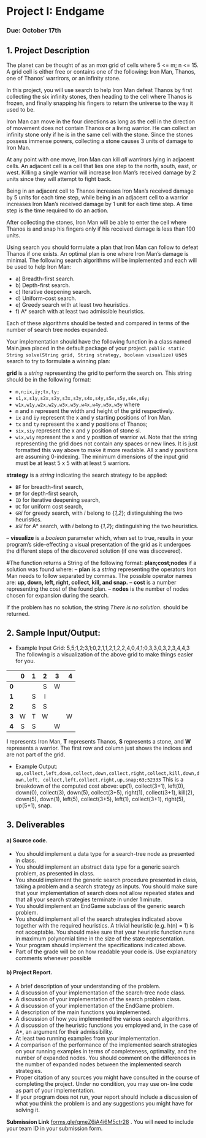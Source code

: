 # Project I: Endgame #
### Due: October 17th ###

## 1. Project Description ##

The planet can be thought of as an mxn grid of cells where 5 <= m; n <= 15. A grid cell is either free or contains one of the following: Iron Man, Thanos, one of Thanos’ warrirors, or an infinity stone. 

In this project, you will use search to help Iron Man defeat Thanos by first collecting the six infinity stones, then heading to the cell where Thanos is frozen, and finally snapping his fingers to return the universe to the way it used to be. 

Iron Man can move in the four directions as long as the cell in the direction of movement does not contain Thanos or a living warrior. 
He can collect an infinity stone only if he is in the same cell with the stone. Since the stones possess immense powers, collecting a stone causes 3 units of damage to Iron Man. 

At any point with one move, Iron Man can kill *all* warrirors lying in adjacent cells. An adjacent cell is a cell that lies one step to the north, south, east, or west. Killing a single warrior will increase Iron Man’s received damage by 2 units since they will attempt to fight back. 

Being in an adjacent cell to Thanos increases Iron Man’s received damage by 5 units for each time step, while being in an adjacent cell to a warrior increases Iron Man’s received damage by 1 unit for each time step. A time step is the time required to do an action. 

After collecting the stones, Iron Man will be able to enter the cell where Thanos is and snap his fingers only if his received damage is less than 100 units.

Using search you should formulate a plan that Iron Man can follow to defeat Thanos if one exists. An optimal plan is one where Iron Man’s damage is minimal. The following search algorithms will be implemented and each will be used to help Iron Man:
- a) Breadth-first search.
- b) Depth-first search.
- c) Iterative deepening search.
- d) Uniform-cost search.
- e) Greedy search with at least two heuristics.
- f) A* search with at least two admissible heuristics.

Each of these algorithms should be tested and compared in terms of the number of search tree nodes expanded.

Your implementation should have the following function in a class named Main.java
placed in the default package of your project.
`public static String solve(String grid, String strategy, boolean visualize)`
uses search to try to formulate a winning plan:

**grid** is a *string* representing the grid to perform the search on. This string should be in the following format:
- `m,n;ix,iy;tx,ty;`
- `s1,x,s1y,s2x,s2y,s3x,s3y,s4x,s4y,s5x,s5y,s6x,s6y;`
- `w1x,w1y,w2x,w2y,w3x,w3y,w4x,w4y,w5x,w5y`
where
- `m` and `n` represent the width and height of the grid respectively.
- `ix` and `iy` represent the x and y starting positions of Iron Man.
- `tx` and `ty` represent the x and y positions of Thanos;
- `six,siy` represent the x and y position of stone si.
- `wix,wiy` represent the x and y position of warrior wi.
Note that the string representing the grid does not contain any spaces or new lines. It is just formatted this way above to make it more readable. All x and y positions are assuming 0-indexing. The minimum dimensions of the input grid must be at least 5 x 5 with at least 5 warriors.

**strategy** is a *string* indicating the search strategy to be applied:
- `BF` for breadth-first search,
- `DF` for depth-first search,
- `ID` for iterative deepening search,
- `UC` for uniform cost search,
- `GR`*i* for greedy search, with *i* belong to {*1,2*}; distinguishing the two heuristics.
- `AS`*i* for A* search, with *i* belong to {*1,2*}; distinguishing the two heuristics.

– **visualize** is a *boolean* parameter which, when set to true, results in your program’s side-effecting a visual presentation of the grid as it undergoes the different steps of the discovered solution (if one was discovered).

#The function returns a String of the following format: **plan;cost;nodes** if a solution was found where:
– **plan** is a *string* representing the operators Iron Man needs to follow separated by commas. The possible operator names are: **up, down, left, right, collect, kill, and snap.**
– **cost** is a number representing the cost of the found plan.
– **nodes** is the number of nodes chosen for expansion during the search.

If the problem has no solution, the string *There is no solution*. should be returned.

## 2. Sample Input/Output:

- Example Input Grid: 5,5;1,2;3,1;0,2,1,1,2,1,2,2,4,0,4,1;0,3,3,0,3,2,3,4,4,3
The following is a visualization of the above grid to make things easier for you.

|  | 0| 1| 2| 3| 4|
| :-- | :--: | :--: | :--: | :--: | --: |
| **0**|  |  | S| W|  |
| **1**|  | S| I|  |  |
| **2**|  | S| S|  |  |
| **3**| W| T| W|  | W|
| **4**| S| S|  | W|  |

**I** represents Iron Man, **T** represents Thanos, **S** represents a stone, and **W** represents a warrior. The first row and column just shows the indices and are not part of the grid.

- Example Output:
`up,collect,left,down,collect,down,collect,right,collect,kill,down,down,left, collect,left,collect,right,up,snap;63;52333`
This is a breakdown of the computed cost above: up(1), collect(3+1), left(0), down(0), collect(3), down(5), collect(3+5), right(1), collect(3+1), kill(2), down(5), down(1), left(5), collect(3+5), left(1), collect(3+1), right(5), up(5+1), snap.

## 3. Deliverables
#### a) Source code. ####
- You should implement a data type for a search-tree node as presented in class.
- You should implement an abstract data type for a generic search problem, as presented in class.
- You should implement the generic search procedure presented in class, taking a problem and a search strategy as inputs. You should make sure that your implementation of search does not allow repeated states and that all your search strategies terminate in under 1 minute.
- You should implement an EndGame subclass of the generic search problem.
- You should implement all of the search strategies indicated above together with the required heuristics. A trivial heuristic (e.g. h(n) = 1) is not acceptable. You should make sure that your heuristic function runs in maximum polynomial time in the size of the state representation.
- Your program should implement the specifications indicated above.
- Part of the grade will be on how readable your code is. Use explanatory comments whenever possible


#### b) Project Report. ####
- A brief description of your understanding of the problem.
- A discussion of your implementation of the search-tree node class.
- A discussion of your implementation of the search problem class.
- A discussion of your implementation of the EndGame problem.
- A description of the main functions you implemented.
- A discussion of how you implemented the various search algorithms.
- A discussion of the heuristic functions you employed and, in the case of A*, an argument for their admissibility.
- At least two running examples from your implementation.
- A comparison of the performance of the implemented search strategies on your running examples in terms of completeness, optimality, and the number of expanded nodes. You should comment on the differences in the number of expanded nodes between the implemented search strategies.
- Proper citation of any sources you might have consulted in the course of completing the project. Under no condition, you may use on-line code as part of your implementation.
- If your program does not run, your report should include a discussion of what you think the problem is and any suggestions you might have for solving it.

**Submission Link**
[forms.gle/qmeZ6jA4i6M5ctr28](forms.gle/qmeZ6jA4i6M5ctr28) . You will need to include your team ID in your submission form.
